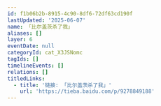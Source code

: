 ```yaml
---
id: f1b06b2b-8915-4c90-8df6-72df63cd190f
lastUpdated: '2025-06-07'
name: 「比尔盖茨杀了我」
aliases: []
layer: 6
eventDate: null
categoryId: cat_X3JSNomc
tagIds: []
timelineEvents: []
relations: []
titledLinks:
  - title: '链接: 「比尔盖茨杀了我」'
    url: 'https://tieba.baidu.com/p/9278849188'
---
```


